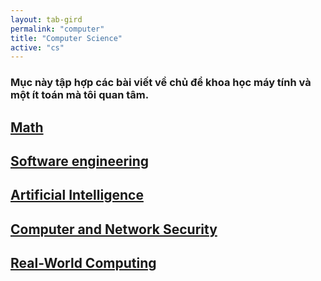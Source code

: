```yaml
---
layout: tab-gird
permalink: "computer"
title: "Computer Science"
active: "cs"
---
```


 <h3 class="intro">Mục này tập hợp các bài viết về chủ để khoa học máy tính và một ít toán mà tôi quan tâm.</h3>

<div class="row">
    <div class="card">
        <a href="/cs/math"><h2>Math</h2></a>
    </div>
    <div class="card">
        <a href=""><h2>Software engineering</h2></a>
    </div>
    <div class="card">
        <a href="/cs/ai"><h2>Artificial Intelligence</h2></a>
    </div>
    <div class="card">
        <a href=""><h2>Computer and Network Security</h2></a>
    </div>
    <div class="card">
        <a href=""><h2>Real-World Computing</h2></a>
    </div>
</div>
